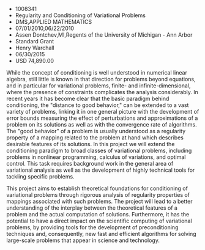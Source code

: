 
* 1008341
* Regularity and Conditioning of Variational Problems
* DMS,APPLIED MATHEMATICS
* 07/01/2010,06/22/2010
* Assen Dontchev,MI,Regents of the University of Michigan - Ann Arbor
* Standard Grant
* Henry Warchall
* 06/30/2015
* USD 74,890.00

While the concept of conditioning is well understood in numerical linear
algebra, still little is known in that direction for problems beyond equations,
and in particular for variational problems, finite- and infinite-dimensional,
where the presence of constraints complicates the analysis considerably. In
recent years it has become clear that the basic paradigm behind conditioning,
the "distance to good behavior," can be extended to a vast variety of problems,
linking it in one general picture with the development of error bounds measuring
the effect of perturbations and approximations of a problem on its solutions as
well as with the convergence rate of algorithms. The "good behavior" of a
problem is usually understood as a regularity property of a mapping related to
the problem at hand which describes desirable features of its solutions. In this
project we will extend the conditioning paradigm to broad classes of variational
problems, including problems in nonlinear programming, calculus of variations,
and optimal control. This task requires background work in the general area of
variational analysis as well as the development of highly technical tools for
tackling specific problems.

This project aims to establish theoretical foundations for conditioning of
variational problems through rigorous analysis of regularity properties of
mappings associated with such problems. The project will lead to a better
understanding of the interplay between the theoretical features of a problem and
the actual computation of solutions. Furthermore, it has the potential to have a
direct impact on the scientific computing of variational problems, by providing
tools for the development of preconditioning techniques and, consequently, new
fast and efficient algorithms for solving large-scale problems that appear in
science and technology.
